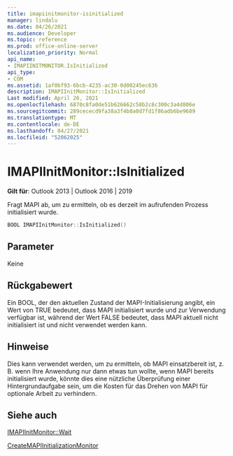 ```yaml
---
title: imapiinitmonitor-isinitialized
manager: lindalu
ms.date: 04/26/2021
ms.audience: Developer
ms.topic: reference
ms.prod: office-online-server
localization_priority: Normal
api_name:
- IMAPIINITMONITOR.IsInitialized
api_type:
- COM
ms.assetid: 1af0bf93-6bcb-4235-ac30-0d00245ec636
description: IMAPIInitMonitor::IsInitialized
Last modified: April 26, 2021
ms.openlocfilehash: 6870c8fa0de51b626662c58b2c8c300c3a4d806e
ms.sourcegitcommit: 289cececd9fa38a3f4b8a0d7fd1f86adb6be9689
ms.translationtype: MT
ms.contentlocale: de-DE
ms.lasthandoff: 04/27/2021
ms.locfileid: "52062025"
---
```

# <a name="imapiinitmonitorisinitialized"></a>IMAPIInitMonitor::IsInitialized
  
**Gilt für**: Outlook 2013 | Outlook 2016 | 2019
  
Fragt MAPI ab, um zu ermitteln, ob es derzeit im aufrufenden Prozess initialisiert wurde.

```cpp
BOOL IMAPIInitMonitor::IsInitialized()  
```

## <a name="parameters"></a>Parameter
Keine

## <a name="return-value"></a>Rückgabewert
Ein BOOL, der den aktuellen Zustand der MAPI-Initialisierung angibt, ein Wert von TRUE bedeutet, dass MAPI initialisiert wurde und zur Verwendung verfügbar ist, während der Wert FALSE bedeutet, dass MAPI aktuell nicht initialisiert ist und nicht verwendet werden kann.

## <a name="remarks"></a>Hinweise
Dies kann verwendet werden, um zu ermitteln, ob MAPI einsatzbereit ist, z. B. wenn Ihre Anwendung nur dann etwas tun wollte, wenn MAPI bereits initialisiert wurde, könnte dies eine nützliche Überprüfung einer Hintergrundaufgabe sein, um die Kosten für das Drehen von MAPI für optionale Arbeit zu verhindern.

## <a name="see-also"></a>Siehe auch

[IMAPIInitMonitor::Wait](imapiinitmonitor-wait.md)

[CreateMAPIInitializationMonitor](createmapiinitializationmonitor.md)

